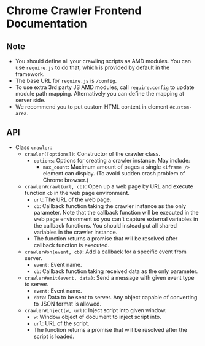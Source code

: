 # Chrome Crawler Frontend Documentation

## Note
* You should define all your crawling scripts as AMD modules. You can use `require.js` to do that, which is provided by default in the framework.
* The base URL for `require.js` is `/config`.
* To use extra 3rd party JS AMD modules, call `require.config` to update module path mapping. Alternatively you can define the mapping at server side.
* We recommend you to put custom HTML content in element `#custom-area`.

## API
* Class `crawler`:
  - `crawler([options])`: Constructor of the crawler class.
    + `options`: Options for creating a crawler instance. May include:
      * `max_count`: Maximum amount of pages a single `<iframe />` element can display. (To avoid sudden crash problem of Chrome browser.)
  - `crawler#crawl(url, cb)`: Open up a web page by URL and execute function `cb` in the web page environment.
    + `url`: The URL of the web page.
    + `cb`: Callback function taking the crawler instance as the only parameter. Note that the callback function will be executed in the web page environment so you can't capture external variables in the callback functions. You should instead put all shared variables in the crawler instance.
    + The function returns a promise that will be resolved after callback function is executed.
  - `crawler#on(event, cb)`: Add a callback for a specific event from server.
    + `event`: Event name.
    + `cb`: Callback function taking received data as the only parameter.
  - `crawler#emit(event, data)`: Send a message with given event type to server.
    + `event`: Event name.
    + `data`: Data to be sent to server. Any object capable of converting to JSON format is allowed.
  - `crawler#inject(w, url)`: Inject script into given window.
    + `w`: Window object of document to inject script into.
    + `url`: URL of the script.
    + The function returns a promise that will be resolved after the script is loaded.
